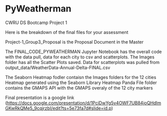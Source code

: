 # PyWeatherman
CWRU DS Bootcamp Project 1

Here is the breakdown of the final files for your assessment

Project-1_Group3_Proposal is the Proposal Document in the Master

The FINAL_CODE_PYWEATHERMAN Jupyter Notebook has the overall code with the data pull, data for each city to csv and scatterplots. 
The Images folder has all the Scatter Plots saved. Data for scatterplots was pulled from output_data/WeatherData-Annual-Delta-FINAL.csv

The Seaborn Heatmap fodler contaisn the Images folders for the 12 cities Heatmap generated using the Seaborn Library Heatmap Panda File folder contains the GMAPS API with the GMAPS overaly of the 12 city markers

Final presentation is a google link (https://docs.google.com/presentation/d/1PciDwYg5v4OWF7UB84joQHdlmGKwRkQMe5_9cqjrzbI/edit?ts=5e73fa7d#slide=id.p)

